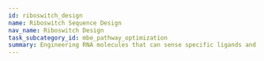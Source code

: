 ```yaml
---
id: riboswitch_design
name: Riboswitch Sequence Design
nav_name: Riboswitch Design
task_subcategory_id: mbe_pathway_optimization
summary: Engineering RNA molecules that can sense specific ligands and regulate gene expression in response to them.
---
```

